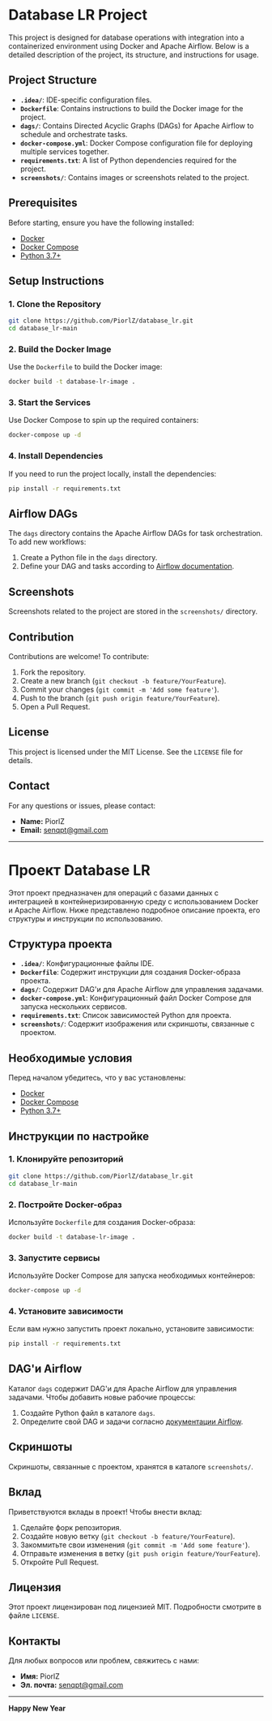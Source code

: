 # Database LR Project

This project is designed for database operations with integration into a containerized environment using Docker and Apache Airflow. Below is a detailed description of the project, its structure, and instructions for usage.

## Project Structure

- **`.idea/`**: IDE-specific configuration files.
- **`Dockerfile`**: Contains instructions to build the Docker image for the project.
- **`dags/`**: Contains Directed Acyclic Graphs (DAGs) for Apache Airflow to schedule and orchestrate tasks.
- **`docker-compose.yml`**: Docker Compose configuration file for deploying multiple services together.
- **`requirements.txt`**: A list of Python dependencies required for the project.
- **`screenshots/`**: Contains images or screenshots related to the project.

## Prerequisites

Before starting, ensure you have the following installed:

- [Docker](https://www.docker.com/)
- [Docker Compose](https://docs.docker.com/compose/)
- [Python 3.7+](https://www.python.org/downloads/)

## Setup Instructions

### 1. Clone the Repository

```bash
git clone https://github.com/PiorlZ/database_lr.git
cd database_lr-main
```

### 2. Build the Docker Image

Use the `Dockerfile` to build the Docker image:

```bash
docker build -t database-lr-image .
```

### 3. Start the Services

Use Docker Compose to spin up the required containers:

```bash
docker-compose up -d
```

### 4. Install Dependencies

If you need to run the project locally, install the dependencies:

```bash
pip install -r requirements.txt
```

## Airflow DAGs

The `dags` directory contains the Apache Airflow DAGs for task orchestration. To add new workflows:

1. Create a Python file in the `dags` directory.
2. Define your DAG and tasks according to [Airflow documentation](https://airflow.apache.org/docs/).

## Screenshots

Screenshots related to the project are stored in the `screenshots/` directory.

## Contribution

Contributions are welcome! To contribute:

1. Fork the repository.
2. Create a new branch (`git checkout -b feature/YourFeature`).
3. Commit your changes (`git commit -m 'Add some feature'`).
4. Push to the branch (`git push origin feature/YourFeature`).
5. Open a Pull Request.

## License

This project is licensed under the MIT License. See the `LICENSE` file for details.

## Contact

For any questions or issues, please contact:

- **Name:** PiorlZ
- **Email:** senqpt@gmail.com

---

# Проект Database LR

Этот проект предназначен для операций с базами данных с интеграцией в контейнеризированную среду с использованием Docker и Apache Airflow. Ниже представлено подробное описание проекта, его структуры и инструкции по использованию.

## Структура проекта

- **`.idea/`**: Конфигурационные файлы IDE.
- **`Dockerfile`**: Содержит инструкции для создания Docker-образа проекта.
- **`dags/`**: Содержит DAG'и для Apache Airflow для управления задачами.
- **`docker-compose.yml`**: Конфигурационный файл Docker Compose для запуска нескольких сервисов.
- **`requirements.txt`**: Список зависимостей Python для проекта.
- **`screenshots/`**: Содержит изображения или скриншоты, связанные с проектом.

## Необходимые условия

Перед началом убедитесь, что у вас установлены:

- [Docker](https://www.docker.com/)
- [Docker Compose](https://docs.docker.com/compose/)
- [Python 3.7+](https://www.python.org/downloads/)

## Инструкции по настройке

### 1. Клонируйте репозиторий

```bash
git clone https://github.com/PiorlZ/database_lr.git
cd database_lr-main
```

### 2. Постройте Docker-образ

Используйте `Dockerfile` для создания Docker-образа:

```bash
docker build -t database-lr-image .
```

### 3. Запустите сервисы

Используйте Docker Compose для запуска необходимых контейнеров:

```bash
docker-compose up -d
```

### 4. Установите зависимости

Если вам нужно запустить проект локально, установите зависимости:

```bash
pip install -r requirements.txt
```

## DAG'и Airflow

Каталог `dags` содержит DAG'и для Apache Airflow для управления задачами. Чтобы добавить новые рабочие процессы:

1. Создайте Python файл в каталоге `dags`.
2. Определите свой DAG и задачи согласно [документации Airflow](https://airflow.apache.org/docs/).

## Скриншоты

Скриншоты, связанные с проектом, хранятся в каталоге `screenshots/`.

## Вклад

Приветствуются вклады в проект! Чтобы внести вклад:

1. Сделайте форк репозитория.
2. Создайте новую ветку (`git checkout -b feature/YourFeature`).
3. Закоммитьте свои изменения (`git commit -m 'Add some feature'`).
4. Отправьте изменения в ветку (`git push origin feature/YourFeature`).
5. Откройте Pull Request.

## Лицензия

Этот проект лицензирован под лицензией MIT. Подробности смотрите в файле `LICENSE`.

## Контакты

Для любых вопросов или проблем, свяжитесь с нами:

- **Имя:** PiorlZ
- **Эл. почта:** senqpt@gmail.com

---
**Happy New Year**

